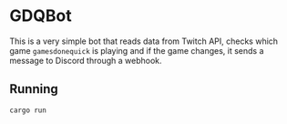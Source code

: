 # GDQBot
This is a very simple bot that reads data from Twitch API, checks which game `gamesdonequick` is playing and if the game changes, it sends a message to Discord through a webhook.

## Running
```rust
cargo run
```